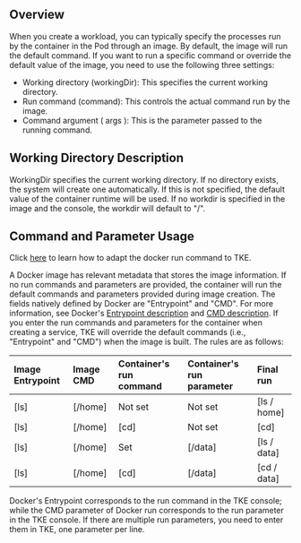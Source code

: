 ## Overview

When you create a workload, you can typically specify the processes run by the container in the Pod through an image. By default, the image will run the default command. If you want to run a specific command or override the default value of the image, you need to use the following three settings:
- Working directory (workingDir): This specifies the current working directory.
- Run command (command): This controls the actual command run by the image.
- Command argument ( args ): This is the parameter passed to the running command.

## Working Directory Description

WorkingDir specifies the current working directory. If no directory exists, the system will create one automatically. If this is not specified, the default value of the container runtime will be used. If no workdir is specified in the image and the console, the workdir will default to "/".

## Command and Parameter Usage

Click [here](https://cloud.tencent.com/document/product/457/9883) to learn how to adapt the docker run command to TKE.
 
A Docker image has relevant metadata that stores the image information. If no run commands and parameters are provided, the container will run the default commands and parameters provided during image creation. The fields natively defined by Docker are "Entrypoint" and "CMD". For more information, see Docker's [Entrypoint description](https://docs.docker.com/engine/reference/builder/#/entrypoint) and [CMD description](https://docs.docker.com/engine/reference/builder/#/cmd).
If you enter the run commands and parameters for the container when creating a service, TKE will override the default commands (i.e., "Entrypoint" and "CMD") when the image is built. The rules are as follows:

| Image Entrypoint | Image CMD | Container's run command | Container's run parameter | Final run |
| :-------- | :--------| :------ | :-------- | :------ |
| [ls]   | [/home]|  Not set  | Not set    |[ls / home]  |
| [ls]   | [/home]|  [cd]  | Not set    |	[cd]        |
| [ls]   | [/home]|  Set  |[/data] |[ls / data]  |
| [ls]   | [/home]|  [cd]  |[/data] |[cd / data]  |

 Docker's Entrypoint corresponds to the run command in the TKE console; while the CMD parameter of Docker run corresponds to the run parameter in the TKE console. If there are multiple run parameters, you need to enter them in TKE, one parameter per line.
